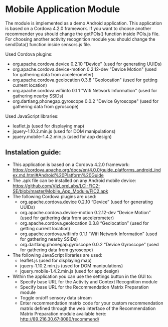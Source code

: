 Mobile Application Module
====================
The module is implemented as a demo Android application.
This application is based on a Cordova 4.2.0 framework. 
If you want to choose another recommender you should change the getPOIs() function inside POIs.js file. For choosing another activity recognition module you should change the sendData() function inside sensors.js file.

Used Cordova plugins:

  - org.apache.cordova.device 0.2.10 "Device" (used for generating UUIDs)
  - org.apache.cordova.device-motion 0.2.12-dev "Device Motion" (used for gathering data from accelerometer)
  - org.apache.cordova.geolocation 0.3.8 "Geolocation" (used for getting current location)
  - org.apache.cordova.wifiinfo 0.1.1 "Wifi Network Information" (used for gathering nearby SSIDs)
  - org.dartlang.phonegap.gyroscope 0.0.2 "Device Gyroscope" (used for gathering data from gyroscope)

Used JavaScript libraries:

  - leaflet.js (used for displaying map)
  - jquery-1.10.2.min.js (used for DOM manipulations)
  - jquery.mobile-1.4.2.min.js (used for app design)


## Instalation guide:
- This application is based on a Cordova 4.2.0 framework: https://cordova.apache.org/docs/en/4.0.0/guide_platforms_android_index.md.html#Android%20Platform%20Guide
- The .apk file can be installed on any Android mobile device: https://github.com/VizLoreLabs/LCI-FIC2-SE/blob/master/Mobile_App_Module/FIC2.apk
- The following Cordova plugins are used:
  - org.apache.cordova.device 0.2.10 “Device” (used for generating UUIDs)
  - org.apache.cordova.device-motion 0.2.12-dev “Device Motion” (used for gathering data from accelerometer)
  - org.apache.cordova.geolocation 0.3.8 “Geolocation” (used for getting current location)
  - org.apache.cordova.wifiinfo 0.1.1 “Wifi Network Information” (used for gathering nearby SSIDs)
  - org.dartlang.phonegap.gyroscope 0.0.2 “Device Gyroscope” (used for gathering data from gyroscope)
- The following JavaScript libraries are used:
  - leaflet.js (used for displaying map)
  - jquery-1.10.2.min.js (used for DOM manipulations)
  - jquery.mobile-1.4.2.min.js (used for app design)
- Within the application you can use the settings button in the GUI to:
  - Specify base URL for the Activity and Context Recognition module
  - Specify base URL for the Recommendation Matrix Preparation module
  - Toggle on/off sensory data stream
  - Enter recommendation matrix code for your custom recommendation matrix defined through the web interface of the Recommendation Matrix Preparation module available here: http://89.216.30.67:8080/recommend/

